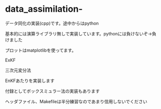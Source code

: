 # data_assimilation-
データ同化の実装(cpp)です。途中からはpython

基本的には演算ライブラリ無しで実装しています。pythonには負けないぞ->負けました

プロットはmatplotlibを使ってます。

ExKF

三次元変分法

EnKFあたりを実装します

付録としてボックスミュラー法の実装もあります

ヘッダファイル、Makefileは半分練習なのであまり信用しないでください
